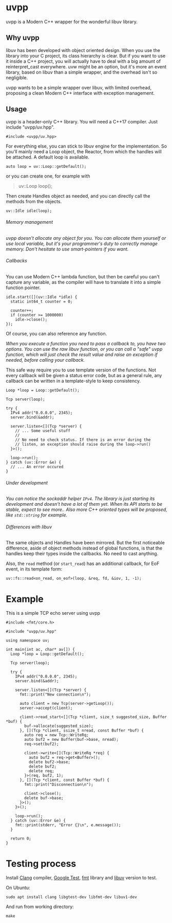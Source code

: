 # uvpp
uvpp is a Modern C++ wrapper for the wonderful libuv library.

## Why uvpp
libuv has been developed with object oriented design. When you use the
library into your C project, its class hierarchy is clear.
But if you want to use it inside a C++ project, you will actually have
to deal with a big amount of reinterpret_cast everywhere.
uvw might be an option, but it's more an event library, based on libuv
than a simple wrapper, and the overhead isn't so negligible.

uvpp wants to be a simple wrapper over libuv, with limited overhead,
proposing a clean Modern C++ interface with exception management.

## Usage
uvpp is a header-only C++ library. You will need a C++17 compiler.
Just include "uvpp/uv.hpp".

    #include <uvpp/uv.hpp>

For everything else, you can stick to libuv engine for the
implementation. So you'll mainly need a Loop object, the Reactor, from
which the handles will be attached. A default loop is available.

    auto loop = uv::Loop::getDefault();

or you can create one, for example with

> uv::Loop loop();

Then create Handles object as needed, and you can directly call the
methods from the objects.

    uv::Idle idle(loop);

###### Memory management
_uvpp doesn't allocate any object for you. You can allocate them
yourself or use local variable, but it's your programmer's duty to
correctly manage memory. Don't hesitate to use smart-pointers if
you want._

###### Callbacks
You can use Modern C++ lambda function, but then be careful you can't
capture any variable, as the compiler will have to translate it into
a simple function pointer.

    idle.start([](uv::Idle *idle) {
      static int64_t counter = 0;

      counter++;
      if (counter >= 1000000)
        idle->close();
    });

Of course, you can also reference any function.

_When you execute a function you need to pass a callback to, you have
two options. You can use the raw libuv function, or you can call a
"safe" uvpp function, which will just check the result value and
raise an exception if needed, before calling your callback._

This safe way require you to use template version of the functions.
Not every callback will be given a status error code, but as a general
rule, any callback can be written in a template-style to keep
consistency.

    Loop *loop = Loop::getDefault();

    Tcp server(loop);

    try {
      IPv4 addr("0.0.0.0", 2345);
      server.bind(&addr);

      server.listen<[](Tcp *server) {
        // ... Some useful stuff
        //
        // No need to check status. If there is an error during the
        // listen, an exception should raise during the loop->run()
      }>();

      loop->run();
    } catch (uv::Error &e) {
      // ... An error occured
    }

###### Under development
_You can notice the sockaddr helper `IPv4`. The library is just starting
its development and doesn't have a lot of them yet. When its API starts
to be stable, expect to see more.._
_Also more C++ oriented types will be proposed, like `std::string` for
example._

###### Differences with libuv
The same objects and Handles have been mirrored. But the first noticeable
difference, aside of object methods instead of global functions, is that
the handles keep their types inside the callbacks. No need to cast
anything.

Also, the `read` method (or `start_read`) has an additional callback, for
EoF event, in its template form:

    uv::fs::read<on_read, on_eof>(loop, &req, fd, &iov, 1, -1);

# Example

This is a simple TCP echo server using uvpp

    #include <fmt/core.h>

    #include "uvpp/uv.hpp"

    using namespace uv;

    int main(int ac, char* av[]) {
      Loop *loop = Loop::getDefault();

      Tcp server(loop);

      try {
        IPv4 addr("0.0.0.0", 2345);
        server.bind(&addr);

        server.listen<[](Tcp *server) {
          fmt::print("New connection\n");

          auto client = new Tcp(server->getLoop());
          server->accept(client);

          client->read_start<[](Tcp *client, size_t suggested_size, Buffer *buf) {
            buf->allocate(suggested_size);
          }, [](Tcp *client, ssize_t nread, const Buffer *buf) {
            auto req = new Tcp::WriteRq;
            auto buf2 = new Buffer(buf->base, nread);
            req->set(buf2);

            client->write<[](Tcp::WriteRq *req) {
              auto buf2 = req->get<Buffer>();
              delete buf2->base;
              delete buf2;
              delete req;
            }>(req, buf2, 1);
          }, [](Tcp *client, const Buffer *buf) {
            fmt::print("Disconnection\n");

            client->close();
            delete buf->base;
          }>();
        }>();

        loop->run();
      } catch (uv::Error &e) {
        fmt::print(stderr, "Error {}\n", e.message());
      }

      return 0;
    }

# Testing process

Install [Clang](https://clang.llvm.org/) compiler, [Google Test](https://github.com/google/googletest), [fmt](https://github.com/fmtlib/fmt) library and [libuv](https://github.com/libuv/libuv) version to test.

On Ubuntu:

```shell
sudo apt install clang libgtest-dev libfmt-dev libuv1-dev
```

And run from working directory:

```shell
make
```
